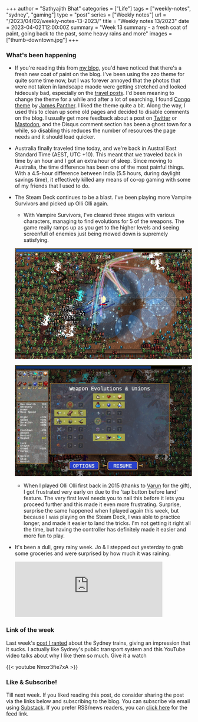 +++
author = "Sathyajith Bhat"
categories = ["Life"]
tags = ["weekly-notes", "sydney", "gaming"]
type = "post"
series = ["Weekly notes"]
url = "/2023/04/02/weekly-notes-13-2023/"
title = "Weekly notes 13/2023"
date = 2023-04-02T12:00:00Z
summary = "Week 13 summary - a fresh coat of paint, going back to the past, some heavy rains and more"
images = ["thumb-downtown.jpg"]
+++

### What's been happening

* If you're reading this from [my blog](https://sathyabh.at), you'd have noticed that there's a fresh new coat of paint on the blog. I've been using the zzo theme for quite some time now, but I was forever annoyed that the photos that were not taken in landscape maode were getting stretched and looked hideously bad, especially on the [travel posts](https://sathyabh.at/categories/travel/). I'd been meaning to change the theme for a while and after a lot of searching, I found [Congo theme](https://jpanther.github.io/congo/) by [James Panther](https://github.com/jpanther). I liked the theme quite a bit. Along the way, I used this to clean up some old pages and decided to disable comments on the blog. I usually get more feedback about a post on [Twitter](https://twitter.com/sathyabhat/) or [Mastodon](https://mastodon.social/@sathyabhat), and the Disqus comment section has been a ghost town for a while, so disabling this reduces the number of resources the page needs and it should load quicker. 
* Australia finally traveled time today, and we're back in Austral East Standard Time (AEST, UTC +10). This meant that we traveled back in time by an hour and I got an extra hour of sleep. Since moving to Australia, the time difference has been one of the most painful things. With a 4.5-hour difference between India (5.5 hours, during daylight savings time), it effectively killed any means of co-op gaming with some of my friends that I used to do.
* The Steam Deck continues to be a blast. I've been playing more Vampire Survivors and picked up Olli Olli again.
    * With Vampire Survivors, I've cleared three stages with various characters, managing to find evolutions for 5 of the weapons. The game really ramps up as you get to the higher levels and seeing screenfull of enemies just being mowed down is supremely satisfying.

    ![Vampire Survivors enemies being cleared](vampire-survivors.jpg "Vampire Survivors enemies being cleared")
    
    ![Vampire Survivors Weapon Evolution](vampire-survivors-weapon-evolution.jpg "Vampire Survivors Weapon Evolution")

    * When I played Olli Olli first back in 2015 (thanks to [Varun](https://twitter.com/blurr_warun) for the gift), I got frustrated very early on due to the 'tap button before land' feature. The very first level needs you to nail this before it lets you proceed further and this made it even more frustrating. Surprise, surprise the same happened when I played again this week, but because I was playing on the Steam Deck, I was able to practice longer, and made it easier to land the tricks. I'm not getting it right all the time, but having the controller has definitely made it easier and more fun to play.
* It's been a dull, grey rainy week. Jo & I stepped out yesterday to grab some groceries and were surprised by how much it was raining. 
    <iframe src="https://mastodon.social/@Sathyabhat/110120660586843775/embed" class="mastodon-embed" style="max-width: 100%; border: 0" width="400" allowfullscreen="allowfullscreen"></iframe><script src="https://mastodon.social/embed.js" async="async"></script>

### Link of the week

Last week's [post I ranted](/2023/03/26/weekly-notes-12-2023/) about the Sydney trains, giving an impression that it sucks. I actually like Sydney's public transport system and this YouTube video talks about why I like them so much. Give it a watch

{{< youtube Nmxr3fie7xA >}}

### Like & Subscribe! 

Till next week. If you liked reading this post, do consider sharing the post via the links below and subscribing to the blog. You can subscribe via email using [Substack](https://sathyabhat.substack.com/). If you prefer RSS/news readers, you can [click here](https://sathyabh.at/index.xml) for the feed link.